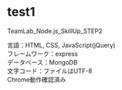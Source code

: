 # test1

TeamLab_Node.js_SkillUp_STEP2

言語：HTML, CSS, JavaScript(jQuery)  
フレームワーク：express  
データベース：MongoDB  
文字コード：ファイルはUTF-8  
Chrome動作確認済み
